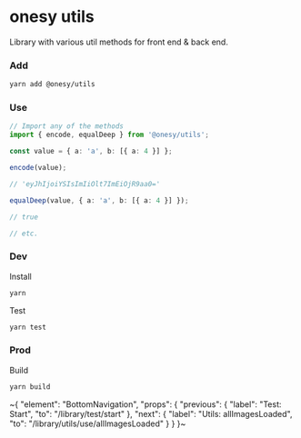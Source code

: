 
# onesy utils

Library with various util methods for front end & back end.

### Add

```sh
yarn add @onesy/utils
```

### Use

```ts
// Import any of the methods
import { encode, equalDeep } from '@onesy/utils';

const value = { a: 'a', b: [{ a: 4 }] };

encode(value);

// 'eyJhIjoiYSIsImIiOlt7ImEiOjR9aa0='

equalDeep(value, { a: 'a', b: [{ a: 4 }] });

// true

// etc.
```

### Dev

Install

```sh
yarn
```

Test

```sh
yarn test
```

### Prod

Build

```sh
yarn build
```

~{
  "element": "BottomNavigation",
  "props": {
    "previous": {
      "label": "Test: Start",
      "to": "/library/test/start"
    },
    "next": {
      "label": "Utils: allImagesLoaded",
      "to": "/library/utils/use/allImagesLoaded"
    }
  }
}~

